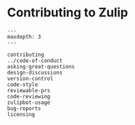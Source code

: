 # Contributing to Zulip

```{toctree}
---
maxdepth: 3
---

contributing
../code-of-conduct
asking-great-questions
design-discussions
version-control
code-style
reviewable-prs
code-reviewing
zulipbot-usage
bug-reports
licensing
```
